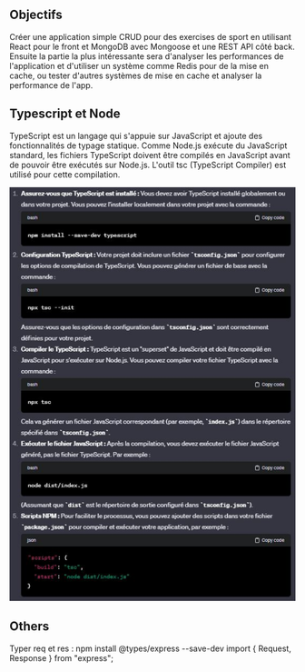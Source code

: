 ## Objectifs

Créer une application simple CRUD pour des exercises de sport en utilisant React pour le front et MongoDB avec Mongoose et une REST API côté back. Ensuite la partie la plus intéressante sera d'analyser les performances de l'application et d'utiliser un système comme Redis pour de la mise en cache, ou tester d'autres systèmes de mise en cache et analyser la performance de l'app.


## Typescript et Node

 TypeScript est un langage qui s'appuie sur JavaScript et ajoute des fonctionnalités de typage statique. Comme Node.js exécute du JavaScript standard, les fichiers TypeScript doivent être compilés en JavaScript avant de pouvoir être exécutés sur Node.js. L'outil tsc (TypeScript Compiler) est utilisé pour cette compilation.

  <img src="1.JPG"/>



## Others 

Typer req et res :
npm install @types/express --save-dev
import { Request, Response } from "express";
